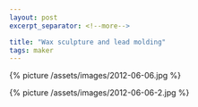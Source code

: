 ```yaml
---
layout: post
excerpt_separator: <!--more-->

title: "Wax sculpture and lead molding"
tags: maker
---
```


{% picture /assets/images/2012-06-06.jpg %}

{% picture /assets/images/2012-06-06-2.jpg %}
<!--more-->